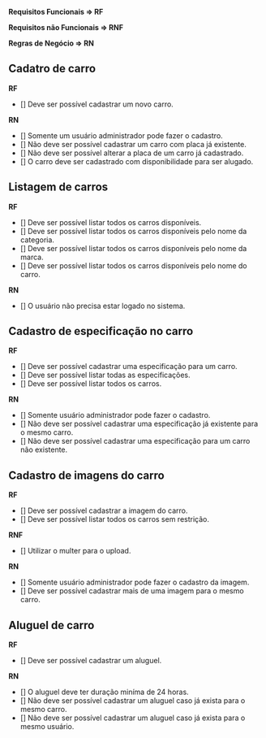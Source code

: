 **Requisitos Funcionais => RF**

**Requisitos não Funcionais => RNF**

**Regras de Negócio => RN**

## Cadatro de carro

**RF**
- [] Deve ser possível cadastrar um novo carro.

**RN**
- [] Somente um usuário administrador pode fazer o cadastro.
- [] Não deve ser possível cadastrar um carro com placa já existente.
- [] Não deve ser possível alterar a placa de um carro já cadastrado.
- [] O carro deve ser cadastrado com disponibilidade para ser alugado.

## Listagem de carros

**RF**
- [] Deve ser possível listar todos os carros disponíveis.
- [] Deve ser possível listar todos os carros disponíveis pelo nome da categoria.
- [] Deve ser possível listar todos os carros disponíveis pelo nome da marca.
- [] Deve ser possível listar todos os carros disponíveis pelo nome do carro.

**RN**
- [] O usuário não precisa estar logado no sistema.

## Cadastro de especificação no carro

**RF**
- [] Deve ser possível cadastrar uma especificação para um carro.
- [] Deve ser possível listar todas as especificações.
- [] Deve ser possível listar todos os carros.

**RN**
- [] Somente usuário administrador pode fazer o cadastro.
- [] Não deve ser possível cadastrar uma especificação já existente para o mesmo carro.
- [] Não deve ser possível cadastrar uma especificação para um carro não existente.

## Cadastro de imagens do carro

**RF**
- [] Deve ser possível cadastrar a imagem do carro.
- [] Deve ser possível listar todos os carros sem restrição.

**RNF**
- [] Utilizar o multer para o upload.

**RN**
- [] Somente usuário administrador pode fazer o cadastro da imagem. 
- [] Deve ser possível cadastrar mais de uma imagem para o mesmo carro.

## Aluguel de carro

**RF**
- [] Deve ser possível cadastrar um aluguel.

**RN**
- [] O aluguel deve ter duração miníma de 24 horas.
- [] Não deve ser possível cadastrar um aluguel caso já exista para o mesmo carro.
- [] Não deve ser possível cadastrar um aluguel caso já exista para o mesmo usuário.
